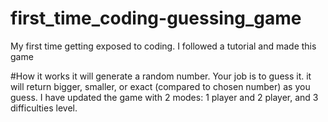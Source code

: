 # first_time_coding-guessing_game
My first time getting exposed to coding. I followed a tutorial and made this game

#How it works
it will generate a random number. Your job is to guess it. it will return bigger, smaller, or exact (compared to chosen number) as you guess.
I have updated the game with 2 modes: 1 player and 2 player, and 3 difficulties level.